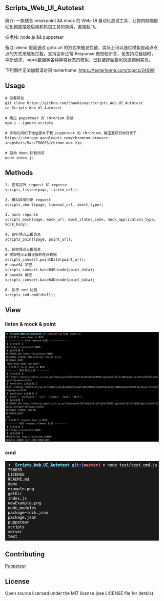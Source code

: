 ## Scripts_Web_UI_Autotest

简介: 一款结合 breakpoint && mock 的 Web-UI 自动化测试工具，让你的前端自动化彻底摆脱后端和抓包工具的束缚，直接起飞。

技术栈: node.js && puppeteer

备注: demo 里面通过 goto.url 的方式来触发拦截，实际上可以通过模拟自动点点点的方式来触发拦截，支持监听正常 Response 做校验断言，也支持拦截超时，中断请求，mock数据等各种异常状态的模拟，已封装好函数可快捷调用实现。

下列图片无法加载请访问 testerhome: https://testerhome.com/topics/24699

## Usage

```
# 部署项目
git clone https://github.com/ShaoNianyr/Scripts_Web_UI_Autotest
cd Scripts_Web_UI_Autotest

# 跳过 puppeteer 的 chronium 安装
npm i --ignore-scripts

# 手动访问如下地址版本下载 puppeteer 的 chronium，解压至项目根目录下
https://storage.googleapis.com/chromium-browser-snapshots/Mac/756035/chrome-mac.zip

# 启动 demo 拦截测试
node index.js
```

## Methods

```
1. 正常监听 request 和 reponse
scripts_listen(page, listen_url);

2. 模拟异常中断 request
scripts_abort(page, timeout_url, abort_type);

3. mock reponse
scripts_mock(page, mock_url, mock_status_code, mock_application_type, mock_body);

4. 监听埋点上报信息
scripts_point(page, point_url);

5. 获取埋点上报信息
# 提取埋点上报连接的埋点数据
scripts_convert.pointData(point_url);
# base64 加密
scripts_convert.base64Encode(point_data);
# base64 解密
scripts_convert.base64Decode(point_data);

6. 执行 cmd 功能
scripts_cmd.cmd(shell);
```

## View

### listen & mock & point

![newExample2](newExample2.png)

### cmd

![cmdExample](cmdExample.png)

## Contributing

[Puppeteer](https://github.com/puppeteer/puppeteer)

## License

Open source licensed under the MIT license (see LICENSE file for details).